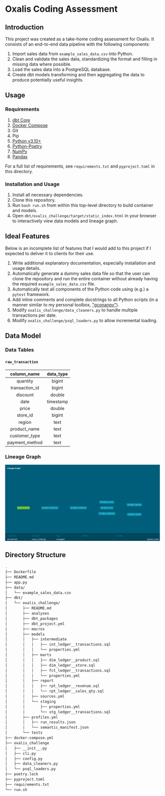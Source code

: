 # Oxalis Coding Assessment

## Introduction

This project was created as a take-home coding assessment for Oxalis. It consists of an end-to-end data pipeline with the following components:

1. Import sales data from `example_sales_data.csv` into Python.
1. Clean and validate the sales data, standardizing the format and filling in missing data where possible.
1. Load the sales data into a PostgreSQL database.
1. Create dbt models transforming and then aggregating the data to produce potentially useful insights.

## Usage

### Requirements

1. [dbt Core](https://docs.getdbt.com/guides/manual-install?step=1)
1. [Docker Compose](https://docs.docker.com/compose/install/)
1. Git
1. Pip
1. [Python v3.10+](https://www.python.org/downloads/release/python-31014/)
1. [Python-Poetry](https://python-poetry.org/)
1. [NumPy](https://numpy.org/install/)
1. [Pandas](https://pandas.pydata.org/pandas-docs/stable/getting_started/install.html)

For a full list of requirements, see `requirements.txt` and `pyproject.toml` in this directory.

### Installation and Usage

1. Install all necessary dependencies.
1. Clone this repository.
1. Run `bash run.sh` from within this top-level directory to build container and models.
1. Open `dbt/oxalis_challenge/target/static_index.html` in your browser to interactively view data models and lineage graph.

## Ideal Features

Below is an incomplete list of features that I would add to this project if I expected to deliver it to clients for their use.

1. Write additional explanatory documentation, especially installation and usage details.
1. Automatically generate a dummy sales data file so that the user can clone the repository and run the entire container without already having the required `example_sales_data.csv` file.
1. Automatically test all components of the Python code using (e.g.) a `pytest` framework.
1. Add inline comments and complete docstrings to all Python scripts (in a manner similar to my personal toolbox, ["gconanpy"](https://github.com/GregConan/gconanpy)).
1. Modify `oxalis_challenge/data_cleaners.py` to handle multiple transactions per date.
1. Modify `oxalis_challenge/psql_loaders.py` to allow incremental loading.

## Data Model

### Data Tables

#### `raw_transaction`

| column_name | data_type |
|:-:|:-:|
| quantity       | bigint |
| transaction_id | bigint |
| discount       | double |
| date           | timestamp |
| price          | double |
| store_id       | bigint |
| region         | text |
| product_name   | text |
| customer_type  | text |
| payment_method | text |

### Lineage Graph

![Data Models Lineage Graph](lineage_graph_screenshot_2025-05-19.png)

## Directory Structure

```sh
.
├── Dockerfile
├── README.md
├── app.py
├── data/
│   └── example_sales_data.csv
├── dbt/
│   └── oxalis_challenge/
│       ├── README.md
│       ├── analyses
│       ├── dbt_packages
│       ├── dbt_project.yml
│       ├── macros
│       ├── models
│       │   ├── intermediate
│       │   │   ├── int_ledger__transactions.sql
│       │   │   └── properties.yml
│       │   ├── marts
│       │   │   ├── dim_ledger__product.sql
│       │   │   ├── dim_ledger__store.sql
│       │   │   ├── fct_ledger__transactions.sql
│       │   │   └── properties.yml
│       │   ├── report
│       │   │   ├── rpt_ledger__revenue.sql
│       │   │   └── rpt_ledger__sales_qty.sql
│       │   ├── sources.yml
│       │   └── staging
│       │       ├── properties.yml
│       │       └── stg_ledger__transactions.sql
│       ├── profiles.yml
│       │   ├── run_results.json
│       │   └── semantic_manifest.json
│       └── tests
├── docker-compose.yml
├── oxalis_challenge
│   ├── __init__.py
│   ├── cli.py
│   ├── config.py
│   ├── data_cleaners.py
│   └── psql_loaders.py
├── poetry.lock
├── pyproject.toml
├── requirements.txt
└── run.sh
```